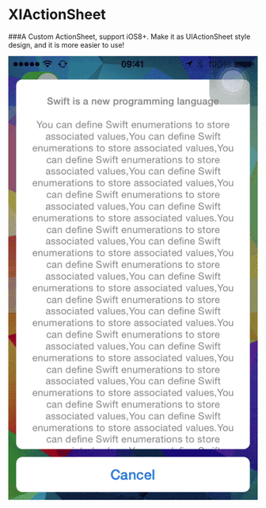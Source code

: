 # XIActionSheet
###A Custom ActionSheet, support iOS8+. Make it as UIActionSheet style design, and it is more easier to use!

![](https://github.com/Banzuofan/XIActionSheet/blob/master/001.gif)
